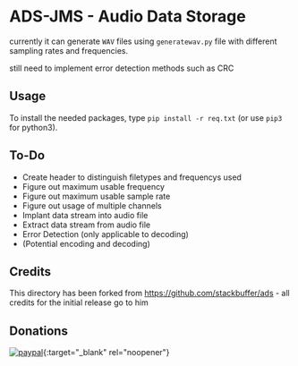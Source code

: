 # ADS-JMS - Audio Data Storage

currently it can generate `WAV` files using `generatewav.py` file with different sampling rates and frequencies.

still need to implement error detection methods such as CRC

## Usage

To install the needed packages, type `pip install -r req.txt` (or use `pip3` for python3).

## To-Do

 - Create header to distinguish filetypes and frequencys used
 - Figure out maximum usable frequency
 - Figure out maximum usable sample rate
 - Figure out usage of multiple channels
 - Implant data stream into audio file
 - Extract data stream from audio file
 - Error Detection (only applicable to decoding)
 - (Potential encoding and decoding)

## Credits

This directory has been forked from https://github.com/stackbuffer/ads - all credits for the initial release go to him


## Donations

[![paypal](https://www.paypalobjects.com/en_US/DK/i/btn/btn_donateCC_LG.gif)](https://www.paypal.com/donate/?hosted_button_id=K5KVUTX6HJHXU){:target="_blank" rel="noopener"}
